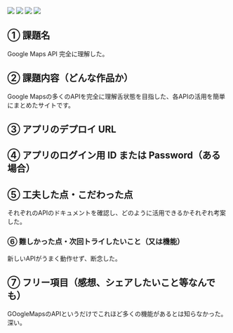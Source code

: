 ![](https://img.shields.io/badge/html-5.0-green)
![](https://img.shields.io/badge/css-blue)
![](https://img.shields.io/badge/JavaScript-orange)
![](https://img.shields.io/badge/GoogleMaps-API-greren)

## ① 課題名
Google Maps API 完全に理解した。

## ② 課題内容（どんな作品か）

Google Mapsの多くのAPIを完全に理解舌状態を目指した、各APIの活用を簡単にまとめたサイトです。

## ③ アプリのデプロイ URL


## ④ アプリのログイン用 ID または Password（ある場合）

## ⑤ 工夫した点・こだわった点

それぞれのAPIのドキュメントを確認し、どのように活用できるかそれぞれ考案した。

### ⑥ 難しかった点・次回トライしたいこと（又は機能）

新しいAPIがうまく動作せず、断念した。

## ⑦ フリー項目（感想、シェアしたいこと等なんでも）

GOogleMapsのAPIというだけでこれほど多くの機能があるとは知らなかった。深い。
